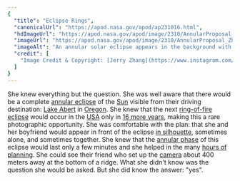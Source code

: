 ```yaml
---
{
  "title": "Eclipse Rings",
  "canonicalUrl": "https://apod.nasa.gov/apod/ap231016.html",
  "hdImageUrl": "https://apod.nasa.gov/apod/image/2310/AnnularProposal_Zhang_3500.jpg",
  "imageUrl": "https://apod.nasa.gov/apod/image/2310/AnnularProposal_Zhang_960.jpg",
  "imageAlt": "An annular solar eclipse appears in the background with the dark Moon appearing completely internal to the bright Sun. In the foreground is a ridge with the silhouettes of two people, one standing, and one kneeling. Please see the explanation for more detailed information.",
  "credit": [
    "Image Credit & Copyright: [Jerry Zhang](https://www.instagram.com/duskpiper/) (left), [Baolong Chen](https://www.instagram.com/jadedrchen/) (photographer) & Amber Zhang (right)"
  ]
}
---
```


She knew everything but the question. She was well aware that there would be a complete [annular eclipse](https://science.nasa.gov/eclipses/future-eclipses/eclipse-2023/where-when/) of the [Sun](https://spaceplace.nasa.gov/menu/sun/) visible from their driving destination: [Lake Abert](https://youtu.be/4gBGuH60JGI) in [Oregon](https://en.wikipedia.org/wiki/Oregon). She knew that the next [ring-of-fire eclipse](https://apod.nasa.gov/apod/ap231001.html) would occur in the [USA](https://en.wikipedia.org/wiki/United_States) only in [16 more years](https://www.timeanddate.com/eclipse/solar/2039-june-21), making this a rare photographic opportunity. She was comfortable with the plan: that she and her boyfriend would appear in front of the eclipse [in silhouette](https://apod.nasa.gov/apod/ap220107.html), sometimes alone, and sometimes together. She knew that the [annular phase](https://apod.nasa.gov/apod/ap230924.html) of this eclipse would last only a few minutes and she helped in the many [hours of planning](https://doggymomblog.files.wordpress.com/2014/08/map-reading-dog.jpg). She could see their friend who set up the [camera](https://www.jpl.nasa.gov/edu/learn/project/how-to-make-a-pinhole-camera/) about 400 meters away at the bottom of a ridge. What she didn't know was the question she would be asked. But she did know the answer: "yes".
